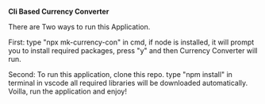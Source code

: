 **Cli Based Currency Converter**

There are Two ways to run this Application.

First: type "npx mk-currency-con" in cmd, if node is installed, it will prompt you to install required packages, press "y" and then Currency Converter will run.

Second: To run this application, clone this repo. type "npm install" in terminal in vscode all required libraries will be downloaded automatically. Voilla, run the application and enjoy!
